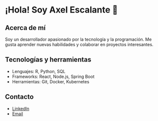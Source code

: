 # ¡Hola! Soy Axel Escalante 👋

## Acerca de mí
Soy un desarrollador apasionado por la tecnología y la programación. Me gusta aprender nuevas habilidades y colaborar en proyectos interesantes.

## Tecnologías y herramientas
- Lenguajes: R, Python, SQL
- Frameworks: React, Node.js, Spring Boot
- Herramientas: Git, Docker, Kubernetes

## Contacto
- [LinkedIn](https://www.linkedin.com/in/axelescalante0)
- [Email](mailto:axelescalante0@example.com)
